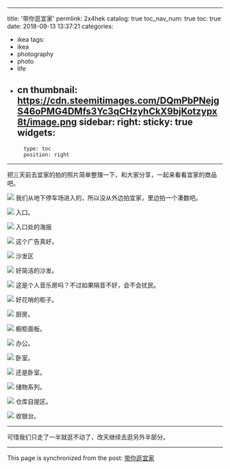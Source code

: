 
---
title: '带你逛宜家'
permlink: 2x4hek
catalog: true
toc_nav_num: true
toc: true
date: 2018-09-13 13:37:21
categories:
- ikea
tags:
- ikea
- photography
- photo
- life
- cn
thumbnail: https://cdn.steemitimages.com/DQmPbPNejgS46oPMG4DMfs3Yc3qCHzyhCkX9bjKotzypx8t/image.png
sidebar:
    right:
        sticky: true
widgets:
    -
        type: toc
        position: right
---


把三天前去宜家的拍的照片简单整理一下，和大家分享，一起来看看宜家的商品吧。

![](https://cdn.steemitimages.com/DQmPbPNejgS46oPMG4DMfs3Yc3qCHzyhCkX9bjKotzypx8t/image.png)
我们从地下停车场进入的，所以没从外边拍宜家，里边拍一个凑数吧。

![](https://cdn.steemitimages.com/DQmU12DpG5ZWa3qGct1AjmJ1BmQAkh28sMW3cJDntMZG8FW/image.png)
入口。

![](https://cdn.steemitimages.com/DQmQnSF7NCPH6AGhrjj8fhKgL6fkBFELzLyUVWUPQne5wjL/image.png)
入口处的海报

![](https://cdn.steemitimages.com/DQmQsWkiCddKnJNCXceMdWU7wHTWGtfm69jFh55PuFYScDg/image.png)
这个广告真好。

![](https://cdn.steemitimages.com/DQmSwmyXCSpQKoQ8NCUt7EmAvLDzLCA1fNXvFgZW9StUMTe/image.png)
沙发区

![](https://cdn.steemitimages.com/DQmVYsxngbx6dWEo2gxgbqmmUqXp4F96GwLZgQ25Jaq6DiS/image.png)
好简洁的沙发。

![](https://cdn.steemitimages.com/DQmchiPdPjrWtJtsdyKFTVzMFxCmEgxpDh1xo7PUTQKzTey/image.png)
这是个人音乐房吗？不过如果隔音不好，会不会扰民。

![](https://cdn.steemitimages.com/DQmSGJg7WvqmsHwkjgtNxSV2sszmbDt5jkJL37Wdsckr3y8/image.png)
好花哨的柜子。

![](https://cdn.steemitimages.com/DQmeUgTnbgUvSVofzkTzYWznnKqeaNU6fEqAESsW1GErouk/image.png)
厨房。

![](https://cdn.steemitimages.com/DQmYVfNwt3mFbwSC13AmqMRqzDgAtQ8pwXRQjduayX2c5ns/image.png)
橱柜面板。

![](https://cdn.steemitimages.com/DQmcU6fSDVrXq6FRjeiZro6VCxugHW4U15w2pZhhXLbh8m2/image.png)
办公。

![](https://cdn.steemitimages.com/DQmVjoKUxXLoD5aiwuucFb6rNjJzSjsJWBBveXYV6dmpSu4/image.png)
卧室。

![](https://cdn.steemitimages.com/DQmTxA9tjcWcPRiCxoYVFmkqexAVZj39YgWv7S4GdHpnxbm/image.png)
还是卧室。

![](https://cdn.steemitimages.com/DQmYXGfb8y58YZSpEBSKSfb1ARaoj5w5VY7YunhWg3JzL8B/image.png)
储物系列。

![](https://cdn.steemitimages.com/DQmbKtArut8TPKV5FPDYqqzZP7ep7RDMRTMQmXiJcUkmkfT/image.png)
仓库自提区。

![](https://cdn.steemitimages.com/DQmbK2mL4dXwr9xqcXnuDj4cTZjjah7TeeFXXmakVeqZKE1/image.png)
收银台。

----

可惜我们只走了一半就逛不动了，改天继续去逛另外半部分。

- - -

This page is synchronized from the post: [带你逛宜家](https://steemit.com/@oflyhigh/2x4hek)
